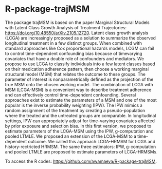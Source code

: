 # R-package-trajMSM
The package trajMSM is based on the paper Marginal Structural Models with Latent Class Growth
Analysis of Treatment Trajectories: https://doi.org/10.48550/arXiv.2105.12720. Latent class growth
analysis (LCGA) are increasingly proposed as a solution to summarize the observed longitudinal
treatment in a few distinct groups. When combined with standard approaches like Cox proportional
hazards models, LCGM can fail to control time-dependent confounding bias because of timevarying
covariates that have a double role of confounders and mediators. We propose to use LCGA
to classify individuals into a few latent classes based on their medication adherence pattern, then
choose a working marginal structural model (MSM) that relates the outcome to these groups. The
parameter of interest is nonparametrically defined as the projection of the true MSM onto the chosen
working model. The combination of LCGA with MSM (LCGA-MSM) is a convenient way
to describe treatment adherence and can effectively control time-dependent confounding. Several
approaches exist to estimate the parameters of a MSM and one of the most popular is the inverse
probability weighting (IPW). The IPW mimics a random assignment of the treatment by creating
a pseudo-population where the treated and the untreated groups are comparable. In longitudinal
settings, IPW can appropriately adjust for time-varying covariates affected by prior exposure and
selection bias. In this first version, we proposed to estimate parameters of the LCGA-MSM using
the IPW, g-computation and pooled LTMLE. We proposed an extension of the LCGA-MSM to a time-dependent outcome.
We called this approach LCGA-HRMSM for LCGA and history-rectricted HRMSM. The same three estimators: IPW, g-computation
and pooled LTMLE are proposed to estimate parameters of LCGA-HRMSMs. 

To access the R codes: https://github.com/awamaeva/R-package-trajMSM.

